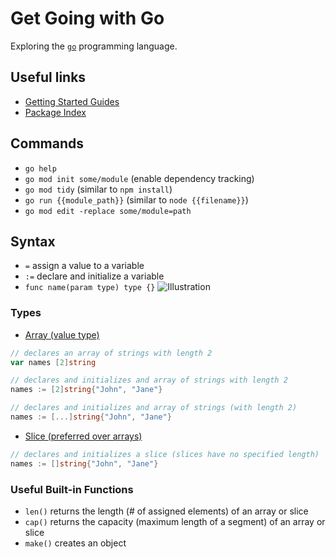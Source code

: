 # Get Going with Go
Exploring the [`go`](https://go.dev) programming language.


## Useful links
- [Getting Started Guides](https://go.dev/doc)
- [Package Index](https://pkg.go.dev)

## Commands
- `go help`
- `go mod init some/module` (enable dependency tracking)
- `go mod tidy` (similar to `npm install`)
- `go run {{module_path}}` (similar to `node {{filename}}`)
- `go mod edit -replace some/module=path`

## Syntax
- `=` assign a value to a variable
- `:=` declare and initialize a variable
- `func name(param type) type {}`
![Illustration](https://go.dev/doc/tutorial/images/function-syntax.png "Go function syntax")

### Types
- [Array (value type)](https://go.dev/doc/effective_go#arrays)
```go
// declares an array of strings with length 2
var names [2]string

// declares and initializes and array of strings with length 2
names := [2]string{"John", "Jane"}

// declares and initializes and array of strings (with length 2)
names := [...]string{"John", "Jane"}
```

- [Slice (preferred over arrays)](https://go.dev/blog/slices-intro)
```go
// declares and initializes a slice (slices have no specified length)
names := []string{"John", "Jane"}
```

### Useful Built-in Functions
- `len()` returns the length (# of assigned elements) of an array or slice
- `cap()` returns the capacity (maximum length of a segment) of an array or slice
- `make()` creates an object
